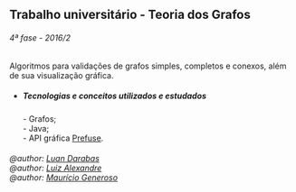 ## Trabalho universitário - Teoria dos Grafos
<h6>4ª fase - 2016/2</h6>

Algoritmos para validações de grafos simples, completos e conexos, além de sua visualização gráfica.

* <h5>Tecnologias e conceitos utilizados e estudados</h5>
  - Grafos; <br />
  - Java; <br />
  - API gráfica <a href="http://prefuse.org/" >Prefuse</a>. <br /> 

<h6>@author: <a href="https://github.com/luandr">Luan Darabas</a> <br />
@author: <a href="https://github.com/LuizAlexandre17">Luiz Alexandre</a> <br />
@author: <a href="https://github.com/programmerGM">Maurício Generoso</a></h6>
